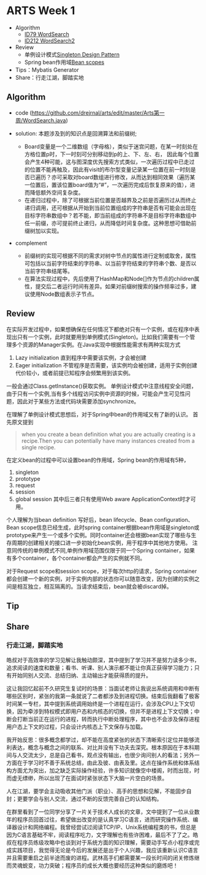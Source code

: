 # ARTS Week 1
* Algorithm
  - [ID79 WordSearch](https://leetcode.com/problems/word-search/)
  - [ID212 WordSearch2](https://leetcode.com/problems/word-search-ii/)
* Review
  - 单例设计模式[Singleton Design Pattern](https://springframework.guru/gang-of-four-design-patterns/singleton-design-pattern/)
  - Spring bean作用域[Bean scopes](https://docs.spring.io/spring/docs/3.0.0.M3/reference/html/ch04s04.html)
* Tips：Mybatis Generator
* Share：行走江湖，脚踏实地

## Algorithm
- code (https://github.com/drejrnal/arts/edit/master/Arts第一周/WordSearch.java)
- solution:
  本题涉及到的知识点是回溯算法和前缀树;
    - Board变量是一个二维数组（字母格），类似于迷宫问题，在某一时刻处在方格位置p时，下一时刻可分别移动到p的上、下、左、右， 因此每个位置会产生4种可能，这与图深度优先搜索方式类似，一次遍历过程中已走过的位置不能再触及，因此有visit的布尔型变量记录某一位置在前一时刻是否已遍历？亦可采取对board数组进行修改，从而达到相同效果（遍历某一位置后，置该位置board值为“#”，一次遍历完成后恢复原来的值），进而降低额外空间复杂度。
    - 在递归过程中，除了可根据当前位置是否越界及之前是否遍历过从而终止递归调用，还可根据从开始到当前位置组成的字符串是否有可能会出现在目标字符串数组中？若不能，即当前组成的字符串不是目标字符串数组中任一前缀，亦可提前终止递归，从而降低时间复杂度。这种思想可借助前缀树加以实现。

- complement
  - 前缀树的实现可根据不同的需求对树中节点的属性进行定制或取舍，属性可包括以当前字符结束的字符串、以当前字符结束的字符串个数、是否以当前字符串结尾等。
  - 在算法实现过程中，先后使用了HashMap和Node[]作为节点的children属性，提交后二者运行时间有差异。如果对前缀树搜索的操作频率过多，建议使用Node数组表示子节点。
  
## Review

在实际开发过程中，如果想确保在任何情况下都绝对只有一个实例，或在程序中表现出只有一个实例，此时就要用到单例模式(Singleton)。比如我们需要有一个管理多个资源的Manager实例。在Java实现中根据性能需求有两种实现方式
1. Lazy initialization 直到程序中需要该实例，才会被创建
2. Eager initialization 不管程序是否需要，该实例均会被创建，适用于实例创建代价较小，或者前提已知程序会频繁用到该实例。

一般会通过Class.getInstance()获取实例。
单例设计模式中注意线程安全问题，由于只有一个实例,当有多个线程访问实例中资源的时候，可能会产生可见性问题，因此对于某些方法或代码块需要添加synchronize。

在理解了单例设计模式思想后，对于Spring中bean的作用域又有了新的认识。
首先原文提到
> when you create a bean definition what you are actually creating is a recipe.Then you can potentially have many instances created from a single recipe.

在定义bean的过程中可以设置bean的作用域，Spring bean的作用域有5种，
1. singleton
2. prototype
3. request
4. session
5. global session
其中后三者只有使用Web aware ApplicationContext时才可用。

个人理解为当bean definition 写好后，bean lifecycle、Bean configuration、Bean scope信息已经生成，此时spring container根据bean作用域是singleton或prototype来产生一个或多个实例。同时container还会根据bean实现了哪些与生存周期的创建相关的接口进一步初始化bean实例，用于程序中其他地方使用。
注意同传统的单例模式不同,单例作用域范围仅限于同一个Spring container，如果有多个container，各个container都会产生的实例就不同。

对于Request scope和session scope，对于每次http的请求，Spring container都会创建一个新的实例，对于实例内部的状态你可以随意改变，因为创建的实例之间是相互独立，相互隔离的。当请求结束后，bean就会被discard掉。
## Tip
## Share
### 行走江湖，脚踏实地
皓叔对于高效率的学习见解让我触动颇深，其中提到了学习并不是努力读多少书，追求阅读的速度和数量；看书、听课、别人演示都不能让你真正获得学习能力；只有开始同别人交流、总结归纳、主动输出才能获得质的提升。

这让我回忆起前不久研究生复试时的场景：当面试老师让我说出系统调用和中断有哪些区别时，紧张的我第一条就说了二者都涉及到进程切换。结束后我翻看了极客时间某一专栏，其中提到系统调用始终是一个进程在运行，会涉及CPU上下文切换，因为牵涉到特权模式即用户态和内核态的切换，但并不是进程上下文切换；中断会打断当前正在运行的进程，转而执行中断处理程序，其中也不会涉及保存进程用户态上下文的过程，只会设计内核态上下文保存与加载。

我开始反思：很多概念都学过，却不能在高度紧张的状态下清晰索引定位并能够流利表达，概念与概念之间的联系、对比并没有下功夫去深究。根本原因在于本科期间与人交流太少，总是自己看书，观点没有输出，也很少询问别人的看法；另外一方面在于学习时不善于系统总结，由此及彼、由表及里。这点在操作系统和体系结构方面尤为突出，加之缺乏实际操作经验，许多知识就像空中楼阁，时而出现，时而虚无缥缈，所以出现了在面试时紧张状态下大脑一片空白的场景。

人在江湖，要学会主动吸收其他门派（职业）、高手的思想和见解，不能固步自封；更要学会与别人交流，通过不断的反馈完善自己的认知结构。

在群里看到了一位同学分享了一片关于技术人成长的文章，文中提到了一位从业数年的程序员回首过往，希望做出改变的是认真学习C语言，进而研究操作系统、编译器设计和网络编程。我曾经尝试过阅读TCP/IP、Unix系统编程类的书，但总是因为C语言基础不牢，阅读程序吃力，文字理解也有些许困难，最后不了了之。皓叔在程序员练级攻略中也谈到对于系统方面的知识理解，需要动手写点小程序或完成实践项目，我觉得无论是今后的发展还是出于个人兴趣，我应该重新认识C语言并且需要重启之前半途而废的进程。武林高手们都需要某一段长时间的闭关修炼继而灵魂蜕变，功力突破；程序员的成长大概也要经历这种类似的磨炼吧！
